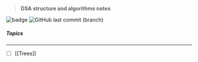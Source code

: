 > **DSA structure and algorithms notes**

![badge](https://github.com/ashwincreates/dsa/actions/workflows/main.yml/badge.svg) ![GitHub last commit (branch)](https://img.shields.io/github/last-commit/ashwincreates/dsa/master)
##### Topics
---
- [ ] [[Trees]]